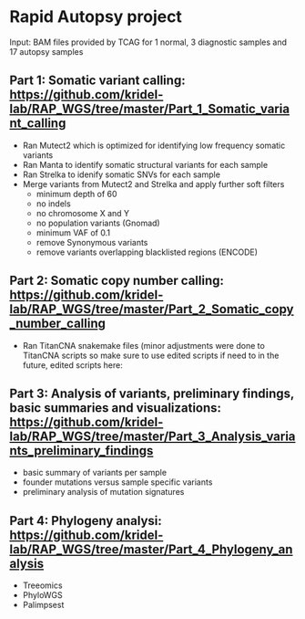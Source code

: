 # Rapid Autopsy project 

Input: BAM files provided by TCAG for 1 normal, 3 diagnostic samples and 17 autopsy samples 

## Part 1: Somatic variant calling: https://github.com/kridel-lab/RAP_WGS/tree/master/Part_1_Somatic_variant_calling
- Ran Mutect2 which is optimized for identifying low frequency somatic variants 
- Ran Manta to identify somatic structural variants for each sample 
- Ran Strelka to idenify somatic SNVs for each sample
- Merge variants from Mutect2 and Strelka and apply further soft filters 
  - minimum depth of 60
  - no indels 
  - no chromosome X and Y 
  - no population variants (Gnomad) 
  - minimum VAF of 0.1 
  - remove Synonymous variants 
  - remove variants overlapping blacklisted regions (ENCODE) 

## Part 2: Somatic copy number calling: https://github.com/kridel-lab/RAP_WGS/tree/master/Part_2_Somatic_copy_number_calling 
- Ran TitanCNA snakemake files (minor adjustments were done to TitanCNA scripts so make sure to use edited scripts if need to in the future, edited scripts here: 

## Part 3: Analysis of variants, preliminary findings, basic summaries and visualizations: https://github.com/kridel-lab/RAP_WGS/tree/master/Part_3_Analysis_variants_preliminary_findings
- basic summary of variants per sample 
- founder mutations versus sample specific variants 
- preliminary analysis of mutation signatures 

## Part 4: Phylogeny analysi: https://github.com/kridel-lab/RAP_WGS/tree/master/Part_4_Phylogeny_analysis
- Treeomics 
- PhyloWGS 
- Palimpsest

